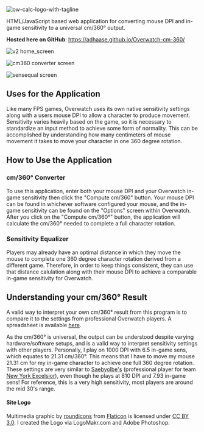 ![ow-calc-logo-with-tagline](https://user-images.githubusercontent.com/9776844/39735833-6eff0d7a-524b-11e8-9dce-ce73e73ca502.png)

HTML/JavaScript based web application for converting mouse DPI and in-game sensitivity to a universal cm/360° output.

**Hosted here on GitHub**: https://adhaase.github.io/Overwatch-cm-360/ 

![v2 home_screen](https://user-images.githubusercontent.com/9776844/39693071-c42a1c68-51b0-11e8-8051-0ce25e8b65a3.png)

![cm360 converter screen](https://user-images.githubusercontent.com/9776844/39735942-d3d8df14-524b-11e8-83f9-4480434f3d0f.png)

![sensequal screen](https://user-images.githubusercontent.com/9776844/39736027-44efab7e-524c-11e8-9d29-50dfa2fa6d30.png)


## Uses for the Application
Like many FPS games, Overwatch uses its own native sensitivity settings along with a users mouse DPI to allow a character to produce movement. Sensitivity varies heavily based on the game, so it is necessary to standardize an input method to achieve some form of normality. This can be accomplished by understanding how many centimeters of mouse movement it takes to move your character in one 360 degree rotation. 

## How to Use the Application
### cm/360° Converter
To use this application, enter both your mouse DPI and your Overwatch in-game sensitivity then click the "Compute cm/360" button. Your mouse DPI can be found in whichever software configured your mouse, and the in-game sensitivity can be found on the "Options" screen within Overwatch. After you click on the "Compute cm/360°" button, the application will calculate the cm/360° needed to complete a full character rotation.

### Sensitivity Equalizer
Players may already have an optimal distance in which they move the mouse to complete one 360 degree character rotation derived from a different game. Therefore, in order to keep things consistent, they can use that distance calulation along with their mouse DPI to achieve a comparable in-game sensitivity for Overwatch.

## Understanding your cm/360° Result 
A valid way to interpret your own cm/360° result from this program is to compare it to the settings from professional Overwatch players.
A spreadsheet is available [here](http://on-winning.com/overwatch-pro-sensitivity-settings-setups-monitor-mouse-keyboard-headset/).

As the cm/360° is universal, the output can be understood despite varying hardware/software setups, and is a valid way to interpret sensitivity settings with other players. Personally, I play on 1000 DPI with 6.5 in-game sens, which equates to 21.31 cm/360°. This means that I have to move my mouse 21.31 cm for my in-game character to achieve one full 360 degree rotation. These settings are very similar to [Saebyolbe's](http://liquipedia.net/overwatch/Saebyeolbe) (professional player for team [New York Excelsior](http://liquipedia.net/overwatch/New_York_Excelsior)), even though he plays at 810 DPI and 7.93 in-game sens! For reference, this is a very high sensitivity, most players are around the mid 30's range.  

#### Site Logo
Multimedia graphic by <a href="http://www.flaticon.com/authors/roundicons">roundicons</a> from <a href="http://www.flaticon.com/">Flaticon</a> is licensed under <a href="http://creativecommons.org/licenses/by/3.0/" title="Creative Commons BY 3.0">CC BY 3.0</a>. I created the Logo via LogoMakr.com and Adobe Photoshop. 
